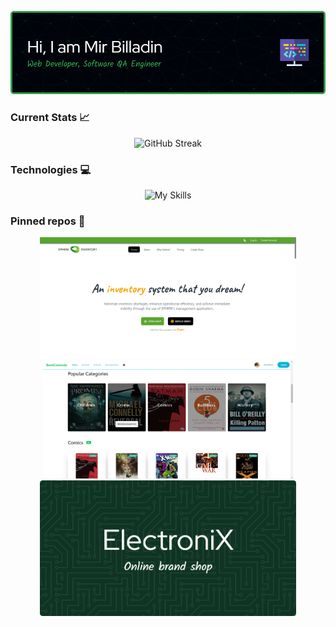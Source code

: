 



<p align="center">
  <a>
    <img src="./github-header.png">
  </a>
</p>


### Current Stats 📈
<p align="center">
  <a>
    <img src="https://github-readme-streak-stats.herokuapp.com?user=billadin&theme=github-dark" alt="GitHub Streak">
  </a>
</p>

<!-- markdownlint-enable -->
 
### Technologies 💻
<p align="center">
  <a>
    <img src="https://skillicons.dev/icons?i=react,js,java,selenium,nodejs,express,mongodb,firebase,tailwind,html,css&theme=dark" alt="My Skills">
  </a>
</p>

### Pinned repos 📌
<p align="center">
    <a href="https://github.com/billadin/inventory-management">
      <img width="410" src="./inventory.png"/>
    </a>
    <a href="https://github.com/billadin/book-comrade">
      <img width="400" src="./book-comrade.png"/>
    </a>
    <a href="https://github.com/billadin/electronix">
      <img width="410" src="./electronix.png"/>
    </a>
</p>



